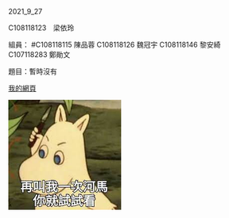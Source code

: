 2021_9_27

C108118123　梁依玲

組員：
#C108118115 陳品蓉
C108118126 魏冠宇
C108118146 黎安綺
C107118283 鄭勛文

題目：暫時沒有

[我的網頁](https://www.nkust.edu.tw/)

![下載](https://github.com/haixiao10/2021_9_27/blob/main/8888.jpg)
